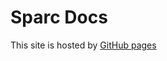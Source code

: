 # Sparc Docs

This site is hosted by [GitHub pages](https://help.github.com/articles/setting-up-your-github-pages-site-locally-with-jekyll/)
